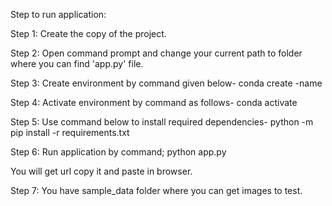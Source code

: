 Step to run application:

Step 1:	Create the copy of the project.

Step 2: Open command prompt and change your current path
to folder where you can find 'app.py' file.

Step 3: Create environment by command given below-
conda create -name <environment name>

Step 4: Activate environment by command as follows-
conda activate <environment name>

Step 5: Use command below to install required dependencies-
python -m pip install -r requirements.txt

Step 6: Run application by command;
python app.py

You will get url copy it and paste in browser.

Step 7: You have sample_data folder where you can get images to test.
